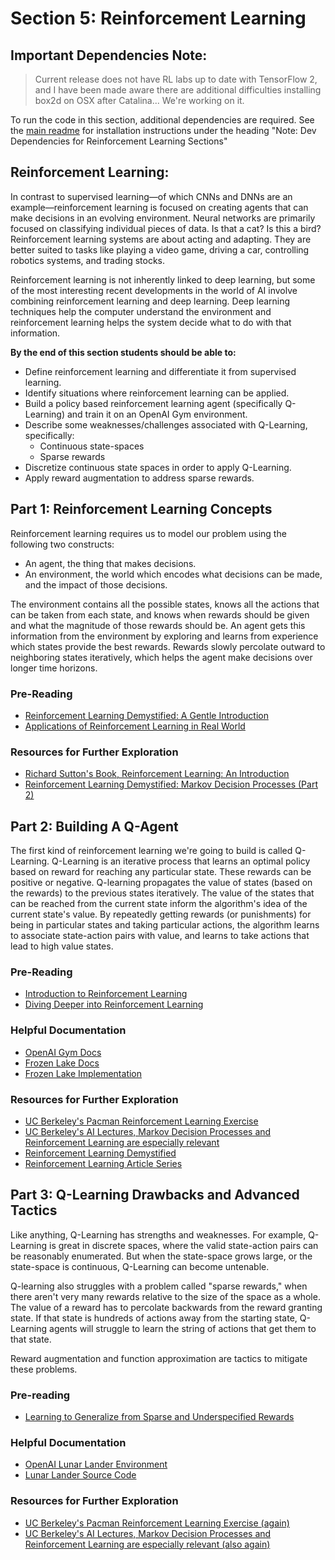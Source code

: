 # Section 5: Reinforcement Learning

## Important Dependencies Note:

> Current release does not have RL labs up to date with TensorFlow 2, and I have been made aware there are additional difficulties installing box2d on OSX after Catalina... We're working on it.

To run the code in this section, additional dependencies are required. See the [main readme](/readme.md) for installation instructions under the heading "Note: Dev Dependencies for Reinforcement Learning Sections"

## Reinforcement Learning:

In contrast to supervised learning—of which CNNs and DNNs are an example—reinforcement learning is focused on creating agents that can make decisions in an evolving environment. Neural networks are primarily focused on classifying individual pieces of data. Is that a cat? Is this a bird? Reinforcement learning systems are about acting and adapting. They are better suited to tasks like playing a video game, driving a car, controlling robotics systems, and trading stocks.

Reinforcement learning is not inherently linked to deep learning, but some of the most interesting recent developments in the world of AI involve combining reinforcement learning and deep learning. Deep learning techniques help the computer understand the environment and reinforcement learning helps the system decide what to do with that information.

**By the end of this section students should be able to:**

* Define reinforcement learning and differentiate it from supervised learning.
* Identify situations where reinforcement learning can be applied.
* Build a policy based reinforcement learning agent (specifically Q-Learning) and train it on an OpenAI Gym environment.
* Describe some weaknesses/challenges associated with Q-Learning, specifically:
  * Continuous state-spaces
  * Sparse rewards
* Discretize continuous state spaces in order to apply Q-Learning.
* Apply reward augmentation to address sparse rewards.

## Part 1: Reinforcement Learning Concepts

Reinforcement learning requires us to model our problem using the following two constructs:

* An agent, the thing that makes decisions.
* An environment, the world which encodes what decisions can be made, and the impact of those decisions.  

The environment contains all the possible states, knows all the actions that can be taken from each state, and knows when rewards should be given and what the magnitude of those rewards should be. An agent gets this information from the environment by exploring and learns from experience which states provide the best rewards. Rewards slowly percolate outward to neighboring states iteratively, which helps the agent make decisions over longer time horizons.

### Pre-Reading

* [Reinforcement Learning Demystified: A Gentle Introduction](https://towardsdatascience.com/reinforcement-learning-demystified-36c39c11ec14)
* [Applications of Reinforcement Learning in Real World](https://towardsdatascience.com/applications-of-reinforcement-learning-in-real-world-1a94955bcd12)

### Resources for Further Exploration

* [Richard Sutton's Book, Reinforcement Learning: An Introduction](http://incompleteideas.net/book/bookdraft2017nov5.pdf)
* [Reinforcement Learning Demystified: Markov Decision Processes (Part 2)](https://towardsdatascience.com/reinforcement-learning-demystified-markov-decision-processes-part-2-b209e8617c5a)


## Part 2: Building A Q-Agent

The first kind of reinforcement learning we're going to build is called Q-Learning. Q-Learning is an iterative process that learns an optimal policy based on reward for reaching any particular state. These rewards can be positive or negative. Q-learning propagates the value of states (based on the rewards) to the previous states iteratively. The value of the states that can be reached from the current state inform the algorithm's idea of the current state's value. By repeatedly getting rewards (or punishments) for being in particular states and taking particular actions, the algorithm learns to associate state-action pairs with value, and learns to take actions that lead to high value states.

### Pre-Reading

* [Introduction to Reinforcement Learning](https://medium.freecodecamp.org/an-introduction-to-reinforcement-learning-4339519de419)
* [Diving Deeper into Reinforcement Learning](https://medium.freecodecamp.org/diving-deeper-into-reinforcement-learning-with-q-learning-c18d0db58efe)

### Helpful Documentation

* [OpenAI Gym Docs](http://gym.openai.com/docs/)
* [Frozen Lake Docs](https://gym.openai.com/envs/FrozenLake-v0/)
* [Frozen Lake Implementation](https://github.com/openai/gym/blob/master/gym/envs/toy_text/frozen_lake.py)

### Resources for Further Exploration

* [UC Berkeley's Pacman Reinforcement Learning Exercise](http://ai.berkeley.edu/reinforcement.html)
* [UC Berkeley's AI Lectures, Markov Decision Processes and Reinforcement Learning are especially relevant](http://ai.berkeley.edu/lecture_videos.html)
* [Reinforcement Learning Demystified](https://towardsdatascience.com/reinforcement-learning-demystified-36c39c11ec14)
* [Reinforcement Learning Article Series](https://medium.com/emergent-future/simple-reinforcement-learning-with-tensorflow-part-0-q-learning-with-tables-and-neural-networks-d195264329d0)

## Part 3: Q-Learning Drawbacks and Advanced Tactics

Like anything, Q-Learning has strengths and weaknesses. For example, Q-Learning is great in discrete spaces, where the valid state-action pairs can be reasonably enumerated. But when the state-space grows large, or the state-space is continuous, Q-Learning can become untenable.

Q-learning also struggles with a problem called "sparse rewards," when there aren't very many rewards relative to the size of the space as a whole. The value of a reward has to percolate backwards from the reward granting state. If that state is hundreds of actions away from the starting state, Q-Learning agents will struggle to learn the string of actions that get them to that state.

Reward augmentation and function approximation are tactics to mitigate these problems.

### Pre-reading

* [Learning to Generalize from Sparse and Underspecified Rewards](https://ai.googleblog.com/2019/02/learning-to-generalize-from-sparse-and.html)

### Helpful Documentation

* [OpenAI Lunar Lander Environment](http://gym.openai.com/envs/LunarLander-v2/)
* [Lunar Lander Source Code](https://github.com/openai/gym/blob/master/gym/envs/box2d/lunar_lander.py)

### Resources for Further Exploration

* [UC Berkeley's Pacman Reinforcement Learning Exercise (again)](http://ai.berkeley.edu/reinforcement.html)
* [UC Berkeley's AI Lectures, Markov Decision Processes and Reinforcement Learning are especially relevant (also again)](http://ai.berkeley.edu/lecture_videos.html)
